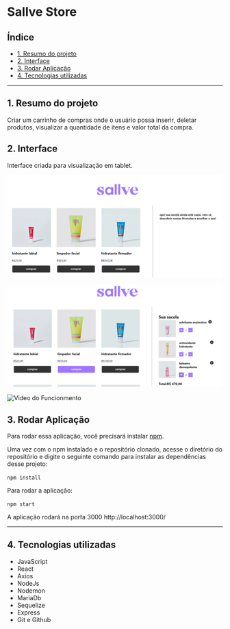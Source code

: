 # Sallve Store


## Índice


* [1. Resumo do projeto](#2-resumo-do-projeto)
* [2. Interface](#2-interface)
* [3. Rodar Aplicação](#3-rodar-aplicação)
* [4. Tecnologias utilizadas](#4-Tecnologias-utilizadas)


***

## 1. Resumo do projeto

Criar um carrinho de compras onde o usuário possa inserir, deletar produtos, visualizar a quantidade de itens e valor total da compra.


## 2. Interface

Interface criada para visualização em tablet.

![Interface](img/interface.png)

![Carrinho](img/carrinho.png)

![Video do Funcionmento](img/salve-loja.gif)


## 3. Rodar Aplicação


Para rodar essa aplicação, você precisará instalar [npm](https://www.npmjs.com/).

Uma vez com o npm instalado e o repositório clonado, acesse o diretório do repositório e digite o seguinte comando para instalar as dependências desse projeto:

`npm install`

Para rodar a aplicação:

`npm start`

A aplicação rodará na porta 3000 http://localhost:3000/

***

## 4. Tecnologias utilizadas 

* JavaScript
* React
* Axios
* NodeJs
* Nodemon
* MariaDb
* Sequelize
* Express
* Git e Github


